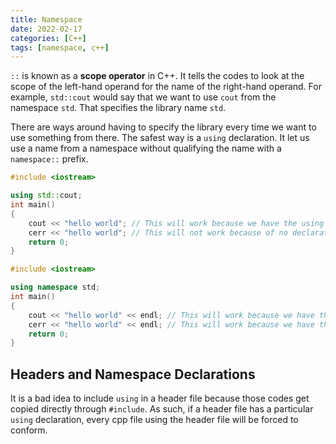 ```yaml
---
title: Namespace
date: 2022-02-17
categories: [C++]
tags: [namespace, c++]
---
```


`::` is known as a **scope operator** in C++.
It tells the codes to look at the scope of the left-hand operand for the name of the right-hand operand. For example, `std::cout` would say that we want to use `cout` from the namespace `std`. That specifies the library name `std`.

There are ways around having to specify the library every time we want to use something from there. The safest way is a `using` declaration. It let us use a name from a namespace without qualifying the name with a `namespace::` prefix.

```cpp
#include <iostream>

using std::cout;
int main()
{
    cout << "hello world"; // This will work because we have the using declaration
    cerr << "hello world"; // This will not work because of no declaration
    return 0;
}
```

```cpp
#include <iostream>

using namespace std;
int main()
{
    cout << "hello world" << endl; // This will work because we have the using declaration
    cerr << "hello world" << endl; // This will work because we have the using declaration
    return 0;
}
```

## Headers and Namespace Declarations
It is a bad idea to include `using` in a header file because those codes get copied directly through `#include`. As such, if a header file has a particular `using` declaration, every cpp file using the header file will be forced to conform.

